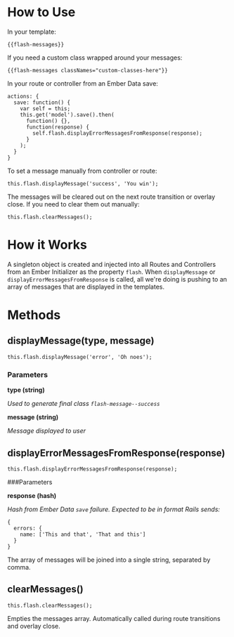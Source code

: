 # How to Use

In your template:

```
{{flash-messages}}
```

If you need a custom class wrapped around your messages:

```
{{flash-messages classNames="custom-classes-here"}}
```

In your route or controller from an Ember Data save:

```
actions: {
  save: function() {
    var self = this;
    this.get('model').save().then(
      function() {},
      function(response) {
        self.flash.displayErrorMessagesFromResponse(response);
      }
    );
  }
}
```

To set a message manually from controller or route:

```
this.flash.displayMessage('success', 'You win');
```

The messages will be cleared out on the next route transition or overlay close. If you need to clear them out manually:

```
this.flash.clearMessages();
```

# How it Works

A singleton object is created and injected into all Routes and Controllers from an Ember Initializer as the property `flash`. When `displayMessage` or `displayErrorMessagesFromResponse` is called, all we're doing is pushing to an array of messages that are displayed in the templates.


# Methods

## displayMessage(type, message)

```
this.flash.displayMessage('error', 'Oh noes');
```

### Parameters

**type (string)**

*Used to generate final class `flash-message--success`*

**message (string)**

*Message displayed to user*

## displayErrorMessagesFromResponse(response)

```
this.flash.displayErrorMessagesFromResponse(response);
```

###Parameters

**response (hash)**

*Hash from Ember Data `save` failure. Expected to be in format Rails sends:*

```
{
  errors: {
    name: ['This and that', 'That and this']
  }
}
```

The array of messages will be joined into a single string, separated by comma.

## clearMessages()

```
this.flash.clearMessages();
```

Empties the messages array. Automatically called during route transitions and overlay close.
